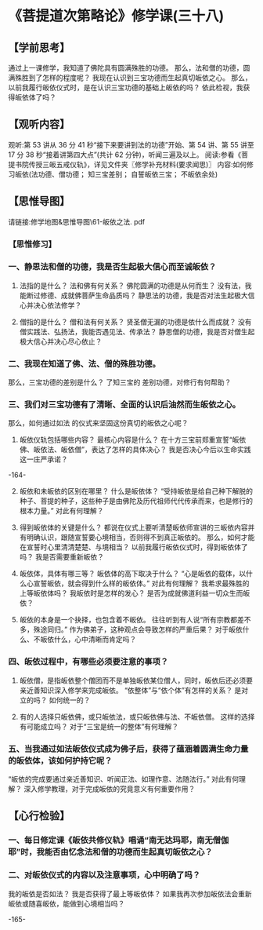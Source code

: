 
# 《菩提道次第略论》修学课(三十八)
## 【学前思考】

通过上一课修学，我知道了佛陀具有圆满殊胜的功德。
那么，法和僧的功德，圆满殊胜到了怎样的程度呢？
我现在认识到三宝功德而生起真切皈依之心。
那么，以前我履行皈依仪式时，是在认识三宝功德的基础上皈依的吗？
依此检视，我获得皈依体了吗？

## 【观听内容】

观听:第 53 讲从 36 分 41 秒“接下来要讲到法的功德”开始、第 54 讲、第 55 讲至 17 分 38 秒“接着讲第四大点”(共计 62 分钟)，听闻三遍及以上。
阅读:参看《菩提书院传授三皈五戒仪轨》，详见文件夹〖修学补充材料(要求闻思)〗
内容:如何修习皈依(法功德、僧功德；
知三宝差别；
自誓皈依三宝；
不皈依余处)

## 【思惟导图】

请链接:修学地图&思惟导图\61-皈依之法. pdf

### 【思惟修习】

### 一、静思法和僧的功德，我是否生起极大信心而至诚皈依？

1. 法指的是什么？
   法和佛有何关系？
   佛陀圆满的功德是从何而生？
   没有法，我能断过修德、成就佛菩萨生命品质吗？
   静思法的功德，我是否对法生起极大信心并决心依法修学？

2. 僧指的是什么？
   僧和法有何关系？
   贤圣僧无漏的功德是依什么而成就？
   没有僧实践法、弘扬法，我能否遇见法、传承法？
   静思僧的功德，我是否对僧生起极大信心并决心尽心依止？

### 二、我现在知道了佛、法、僧的殊胜功德。

那么，三宝功德的差别是什么？
了知三宝的
差别功德，对修行有何帮助？

### 三、我们对三宝功德有了清晰、全面的认识后油然而生皈依之心。

那么，如何通过如法
的仪式来坚固这份真切的皈依之心呢？

1. 皈依仪轨包括哪些内容？
   最核心内容是什么？
   在十方三宝前郑重宣誓“皈依佛、皈依法、皈依僧”，表达了怎样的具体决心？
   我是否决心今后以生命实践这一庄严承诺？

-164-

2. 皈依和未皈依的区别在哪里？
   什么是皈依体？
   “受持皈依是给自己种下解脱的种子、菩提的种子，这些种子是由佛陀及历代祖师代代传承而来，也是修行的根本力量。”
   对此有何理解？

3. 得到皈依体的关键是什么？
   都说在仪式上要听清楚皈依师宣讲的三皈依内容并有明确认识，跟随宣誓要心境相当，否则得不到真正皈依的。
   那么，如何才能在宣誓时心里清清楚楚、与境相当？
   以前我履行皈依仪式时，得到皈依体了吗？
   我是否需要重新皈依？

4. 皈依体，具体有哪三等？
   皈依体的高下取决于什么？
   “心是皈依的载体，以什么心宣誓皈依，就会得到什么样的皈依体。”
   对此有何理解？
   我希求最殊胜的上等皈依体吗？
   我皈依时是怎样的发心？
   是否为成就佛道利益一切众生而皈依？

5. 皈依的本身是一个抉择，也包含着不皈依。
   往往听到有人说“所有宗教都差不多，殊途同归。”
   作为佛弟子，这种观点会导致怎样的严重后果？
   对于皈依什么、不皈依什么，心中清晰而肯定吗？

### 四、皈依过程中，有哪些必须要注意的事项？

1. 皈依僧，是指皈依整个僧团而不是单独皈依某位僧人，同时，皈依后还必须要亲近善知识深入修学来完成皈依。
   “依整体”与“依个体”有怎样的关系？
   是对立的吗？
   如何统一的？

2. 有的人选择只皈依佛，或只皈依法，或只皈依佛与法、不皈依僧。
   这样的选择有可能成立吗？
   对于“三宝是统一的整体”有何理解？

### 五、当我通过如法皈依仪式成为佛子后，获得了蕴涵着圆满生命力量的皈依体，该如何护持它呢？

“皈依的完成要通过亲近善知识、听闻正法、如理作意、法随法行。”
对此有何理解？
深入修学教理，对于完成皈依的究竟意义有何重要作用？

## 【心行检验】

### 一、每日修定课《皈依共修仪轨》唱诵“南无达玛耶，南无僧伽耶”时，我能否由忆念法和僧的功德而生起真切皈依之心？

### 二、对皈依仪式的内容以及注意事项，心中明确了吗？

我的皈依是否如法？
我是否获得了最上等皈依体？
如果我再次参加皈依法会重新皈依或随喜皈依，能做到心境相当吗？

-165-